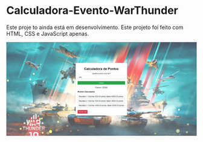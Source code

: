 # Calculadora-Evento-WarThunder

Este proje to ainda está em desenvolvimento. Este projeto foi feito com HTML, CSS e JavaScript apenas.

![Imagem](/imgmd.jpg)
